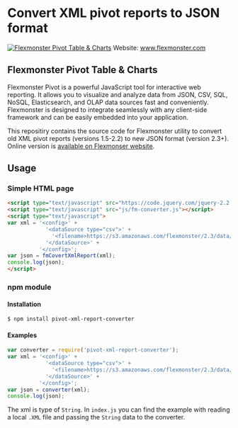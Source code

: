 # Convert XML pivot reports to JSON format
[![Flexmonster Pivot Table & Charts](https://www.flexmonster.com/fm_uploads/2020/06/GitHub_fm.png)](https://flexmonster.com)
Website: www.flexmonster.com

## Flexmonster Pivot Table & Charts
Flexmonster Pivot is a powerful JavaScript tool for interactive web reporting. It allows you to visualize and analyze data from JSON, CSV, SQL, NoSQL, Elasticsearch, and OLAP data sources fast and conveniently. Flexmonster is designed to integrate seamlessly with any client-side framework and can be easily embedded into your application.

This repositiry contains the source code for Flexmonster utility to convert old XML pivot reports (versions 1.5-2.2) to new JSON format (version 2.3+).
Online version is [available on Flexmonser website](http://www.flexmonster.com/convert-xml-report/).

## Usage
### Simple HTML page
```html
<script type="text/javascript" src="https://code.jquery.com/jquery-2.2.4.min.js"></script>
<script type="text/javascript" src="js/fm-converter.js"></script>
<script type="text/javascript">
var xml = '<config>' +
            '<dataSource type="csv">' +
              '<filename>https://s3.amazonaws.com/flexmonster/2.3/data/data.csv</filename>' +
            '</dataSource>' +
          '</config>';
var json = fmCovertXmlReport(xml);
console.log(json);
</script>
```
### npm module 
#### Installation
```bash
$ npm install pivot-xml-report-converter
```
#### Examples

```js
var converter = require('pivot-xml-report-converter');
var xml = '<config>' +
            '<dataSource type="csv">' +
              '<filename>https://s3.amazonaws.com/flexmonster/2.3/data/data.csv</filename>' +
            '</dataSource>' +
          '</config>';
var json = converter(xml);
console.log(json);
```		
The xml is type of `String`. 
In `index.js` you can find the example with reading a local `.XML` file and passing the `String` data to the converter.
